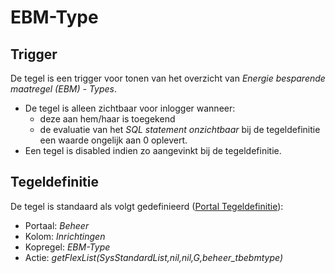 # EBM-Type

## Trigger

De tegel is een trigger voor tonen van het overzicht van *Energie besparende maatregel (EBM) - Types*.

- De tegel is alleen zichtbaar voor inlogger wanneer:
  - deze aan hem/haar is toegekend
  - de evaluatie van het *SQL statement onzichtbaar* bij de tegeldefinitie een waarde ongelijk aan 0 oplevert.
- Een tegel is disabled indien zo aangevinkt bij de tegeldefinitie.

## Tegeldefinitie

De tegel is standaard als volgt gedefinieerd ([Portal Tegeldefinitie](/docs/instellen_inrichten/portaldefinitie/portal_tegel.md)):

- Portaal: *Beheer*
- Kolom: *Inrichtingen*
- Kopregel: *EBM-Type*
- Actie: *getFlexList(SysStandardList,nil,nil,G,beheer_tbebmtype)*
